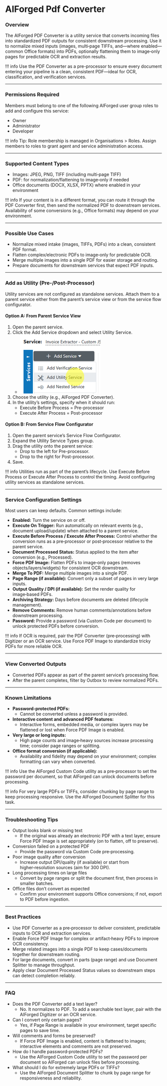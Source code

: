 # AIForged Pdf Converter

### Overview

The AIForged PDF Converter is a utility service that converts incoming files into standardized PDF outputs for consistent downstream processing. Use it to normalize mixed inputs (images, multi‑page TIFFs, and—where enabled—common Office formats) into PDFs, optionally flattening them to image‑only pages for predictable OCR and extraction results.

!!! info
    Use the PDF Converter as a pre-processor to ensure every document entering your pipeline is a clean, consistent PDF—ideal for OCR, classification, and verification services.

***

### Permissions Required

Members must belong to one of the following AIForged user group roles to add and configure this service:

* Owner
* Administrator
* Developer

!!! info
    Tip: Role membership is managed in Organisations > Roles. Assign members to roles to grant agent and service administration access.

***

### Supported Content Types

* Images: JPEG, PNG, TIFF (including multi‑page TIFF)
* PDF: for normalization/flattening to image‑only if needed
* Office documents (DOCX, XLSX, PPTX) where enabled in your environment

!!! info
    If your content is in a different format, you can route it through the PDF Converter first, then send the normalized PDF to downstream services. Availability of some conversions (e.g., Office formats) may depend on your environment.

***

### Possible Use Cases

* Normalize mixed intake (images, TIFFs, PDFs) into a clean, consistent PDF format.
* Flatten complex/electronic PDFs to image‑only for predictable OCR.
* Merge multiple images into a single PDF for easier storage and routing.
* Prepare documents for downstream services that expect PDF inputs.

***

### Add as Utility (Pre-/Post-Processor)

Utility services are not configured as standalone services. Attach them to a parent service either from the parent’s service view or from the service flow configurator.

#### Option A: From Parent Service View

1. Open the parent service.
2. Click the Add Service dropdown and select Utility Service.
    - ![](../../assets/image%20%28288%29.png)
3. Choose the utility (e.g., AIForged PDF Converter).
4. In the utility’s settings, specify when it should run:
    * Execute Before Process = Pre-processor
    * Execute After Process = Post-processor

#### Option B: From Service Flow Configurator

1. Open the parent service’s Service Flow Configurator.
2. Expand the Utility Service Types group.
3. Drag the utility onto the parent service:
    * Drop to the left for Pre-processor.
    * Drop to the right for Post-processor.
4. Save.

!!! info
    Utilities run as part of the parent’s lifecycle. Use Execute Before Process or Execute After Process to control the timing. Avoid configuring utility services as standalone services.

***

### Service Configuration Settings

Most users can keep defaults. Common settings include:

* **Enabled:**
    Turn the service on or off.
* **Execute On Trigger:**
    Run automatically on relevant events (e.g., document upload/update) when attached to a parent service.
* **Execute Before Process / Execute After Process:**
    Control whether the conversion runs as a pre‑processor or post‑processor relative to the parent service.
* **Document Processed Status:**
    Status applied to the item after conversion (e.g., Processed).
* **Force PDF Image:**
    Flatten PDFs to image‑only pages (removes objects/layers/widgets) for consistent OCR downstream.
* **Merge To PDF:**
    Merge multiple images into a single PDF.
* **Page Range (if available):**
    Convert only a subset of pages in very large inputs.
* **Output Quality / DPI (if available):**
    Set the render quality for image‑based PDFs.
* **Archiving Strategy:**
    Days before documents are deleted (lifecycle management).
* **Remove Comments:**
    Remove human comments/annotations before downstream processing.
* **Password:**
    Provide a password (via Custom Code per document) to unlock protected PDFs before conversion.

!!! info
    If OCR is required, pair the PDF Converter (pre‑processing) with Digitizer or an OCR service. Use Force PDF Image to standardize tricky PDFs for more reliable OCR.

***

### View Converted Outputs

* Converted PDFs appear as part of the parent service’s processing flow.
* After the parent completes, filter by Outbox to review normalized PDFs.


***

### Known Limitations

* **Password‑protected PDFs:**
    * Cannot be converted unless a password is provided.
* **Interactive content and advanced PDF features:**
    * Interactive forms, embedded media, or complex layers may be flattened or lost when Force PDF Image is enabled.
* **Very large or long inputs:**
    * High page counts and image‑heavy sources increase processing time; consider page ranges or splitting.
* **Office format conversion (if applicable):**
    * Availability and fidelity may depend on your environment; complex formatting can vary when converted.

!!! info
    Use the AIForged Custom Code utility as a pre‑processor to set the password per document, so that AIForged can unlock documents before processing.

!!! info
    For very large PDFs or TIFFs, consider chunking by page range to keep processing responsive. Use the AIForged Document Splitter for this task.

***

### Troubleshooting Tips

* Output looks blank or missing text
    * If the original was already an electronic PDF with a text layer, ensure Force PDF Image is set appropriately (on to flatten, off to preserve).
* Conversion failed on a protected PDF
    * Provide the password via Custom Code pre‑processing.
* Poor image quality after conversion
    * Increase output DPI/quality (if available) or start from higher‑resolution sources (aim for 300 DPI).
* Long processing times on large files
    * Convert by page ranges or split the document first, then process in smaller batches.
* Office files don’t convert as expected
    * Confirm your environment supports Office conversions; if not, export to PDF before ingestion.

***

### Best Practices

* Use PDF Converter as a pre‑processor to deliver consistent, predictable inputs to OCR and extraction services.
* Enable Force PDF Image for complex or artifact‑heavy PDFs to improve OCR consistency.
* Merge related images into a single PDF to keep cases/documents together for downstream routing.
* For large documents, convert in parts (page range) and use Document Splitter to manage throughput.
* Apply clear Document Processed Status values so downstream steps can detect completion reliably.

***

### FAQ

* Does the PDF Converter add a text layer?
    * No. It normalizes to PDF. To add a searchable text layer, pair with the AIForged Digitizer or an OCR service.
* Can I convert only certain pages?
    * Yes, if Page Range is available in your environment, target specific pages to save time.
* Will comments and forms be preserved?
    * If Force PDF Image is enabled, content is flattened to images; interactive elements and comments are not preserved.
* How do I handle password‑protected PDFs?
    * Use the AIForged Custom Code utility to set the password per document so AIForged can unlock files before processing.
* What should I do for extremely large PDFs or TIFFs?
    * Use the AIForged Document Splitter to chunk by page range for responsiveness and reliability.